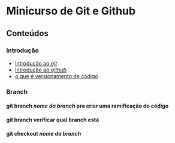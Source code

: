 # Minicurso de Git e Github

## Conteúdos     

### Introdução
- [introdução ao *git*](./git.md)
- [introdução ao *github*](./github.md)
- [o que é versionamento de código](./versionamento.md)

### Branch

#### git branch *nome da branch* **pra criar uma ramificação do código**
#### git branch **verificar qual branch está**
#### git checkout *nome da branch*